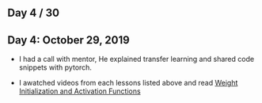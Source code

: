 ## Day 4 / 30



## Day 4: October 29, 2019
- I had a call with mentor, He explained transfer learning and shared code snippets with pytorch.

- I awatched videos from each lessons listed above and  read [Weight Initialization and Activation Functions](https://www.deeplearningwizard.com/deep_learning/boosting_models_pytorch/weight_initialization_activation_functions/)



